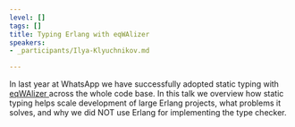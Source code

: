 ```yaml
---
level: []
tags: []
title: Typing Erlang with eqWAlizer
speakers:
- _participants/Ilya-Klyuchnikov.md

---
```

In last year at WhatsApp we have successfully adopted static typing with [eqWAlizer ](https://github.com/WhatsApp/eqwalizer)across the whole code base. In this talk we overview how static typing helps scale development of large Erlang projects, what problems it solves, and why we did NOT use Erlang for implementing the type checker.